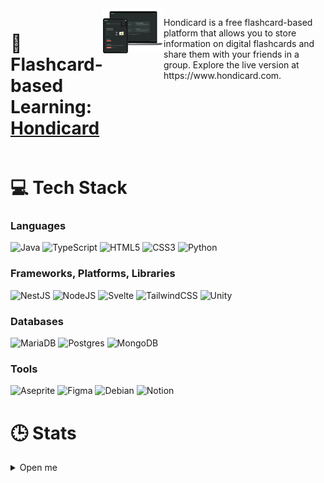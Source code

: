 <div style="display: flex; flex: 1; flex-direction: row;">
  <h1>📁 Flashcard-based Learning: <a href="https://hondicard.com" target="_blank">Hondicard</a></h2>
  <div align="center">
    <img src="https://github.com/zFlxw/zFlxw/blob/main/assets/hondicard_mockup.png" alt="Hondicard Mockup" width="500" />
  </div>
  <br>
  <p>Hondicard is a free flashcard-based platform that allows you to store information on digital flashcards and share them with your friends in a group. Explore the live version at https://www.hondicard.com.</p>
</div>


# 💻 Tech Stack
### Languages
![Java](https://img.shields.io/badge/java-%23ED8B00.svg?style=for-the-badge&logo=Java&logoColor=white) ![TypeScript](https://img.shields.io/badge/typescript-%23007ACC.svg?style=for-the-badge&logo=typescript&logoColor=white) 
![HTML5](https://img.shields.io/badge/html5-%23E34F26.svg?style=for-the-badge&logo=html5&logoColor=white) ![CSS3](https://img.shields.io/badge/css3-%231572B6.svg?style=for-the-badge&logo=css3&logoColor=white) ![Python](https://img.shields.io/badge/python-3670A0?style=for-the-badge&logo=python&logoColor=ffdd54)

### Frameworks, Platforms, Libraries
![NestJS](https://img.shields.io/badge/nestjs-%23E0234E.svg?style=for-the-badge&logo=nestjs&logoColor=white) ![NodeJS](https://img.shields.io/badge/node.js-6DA55F?style=for-the-badge&logo=node.js&logoColor=white) ![Svelte](https://img.shields.io/badge/svelte-%23f1413d.svg?style=for-the-badge&logo=svelte&logoColor=white) ![TailwindCSS](https://img.shields.io/badge/tailwindcss-%2338B2AC.svg?style=for-the-badge&logo=tailwind-css&logoColor=white) ![Unity](https://img.shields.io/badge/Unity-%2320232a.svg?style=for-the-badge&logo=unity&logoColor=white)

### Databases
![MariaDB](https://img.shields.io/badge/MariaDB-003545?style=for-the-badge&logo=mariadb&logoColor=white) ![Postgres](https://img.shields.io/badge/postgres-%23316192.svg?style=for-the-badge&logo=postgresql&logoColor=white) ![MongoDB](https://img.shields.io/badge/MongoDB-%234ea94b.svg?style=for-the-badge&logo=mongodb&logoColor=white) 

### Tools
![Aseprite](https://img.shields.io/badge/Aseprite-FFFFFF?style=for-the-badge&logo=Aseprite&logoColor=#7D929E) ![Figma](https://img.shields.io/badge/figma-%23F24E1E.svg?style=for-the-badge&logo=figma&logoColor=white) ![Debian](https://img.shields.io/badge/Debian-FCC624?style=for-the-badge&logo=linux&logoColor=black) ![Notion](https://img.shields.io/badge/Notion-%23000000.svg?style=for-the-badge&logo=notion&logoColor=white)

# 🕒 Stats
<details>
  <summary markdown="span">Open me</summary>
  
  ![My GitHub Stats](https://github-readme-stats.vercel.app/api?username=zFlxw&count_private=true&show_icons=true&theme=dracula)  

  ![](https://github-readme-streak-stats.herokuapp.com/?user=zFlxw&theme=dark&hide_border=false)<br/>
  
  ![My WakaTime Stats](https://github-readme-stats.vercel.app/api/wakatime?username=zFlxw&layout=compact&theme=darcula)

</details>
